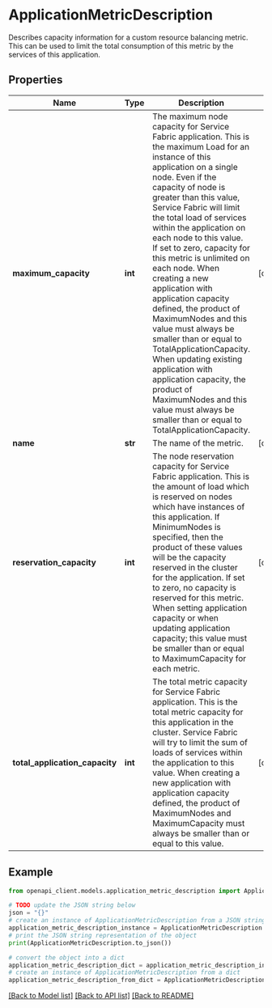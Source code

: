 # ApplicationMetricDescription

Describes capacity information for a custom resource balancing metric. This can be used to limit the total consumption of this metric by the services of this application.

## Properties

Name | Type | Description | Notes
------------ | ------------- | ------------- | -------------
**maximum_capacity** | **int** | The maximum node capacity for Service Fabric application. This is the maximum Load for an instance of this application on a single node. Even if the capacity of node is greater than this value, Service Fabric will limit the total load of services within the application on each node to this value. If set to zero, capacity for this metric is unlimited on each node. When creating a new application with application capacity defined, the product of MaximumNodes and this value must always be smaller than or equal to TotalApplicationCapacity. When updating existing application with application capacity, the product of MaximumNodes and this value must always be smaller than or equal to TotalApplicationCapacity. | [optional] 
**name** | **str** | The name of the metric. | [optional] 
**reservation_capacity** | **int** | The node reservation capacity for Service Fabric application. This is the amount of load which is reserved on nodes which have instances of this application. If MinimumNodes is specified, then the product of these values will be the capacity reserved in the cluster for the application. If set to zero, no capacity is reserved for this metric. When setting application capacity or when updating application capacity; this value must be smaller than or equal to MaximumCapacity for each metric. | [optional] 
**total_application_capacity** | **int** | The total metric capacity for Service Fabric application. This is the total metric capacity for this application in the cluster. Service Fabric will try to limit the sum of loads of services within the application to this value. When creating a new application with application capacity defined, the product of MaximumNodes and MaximumCapacity must always be smaller than or equal to this value. | [optional] 

## Example

```python
from openapi_client.models.application_metric_description import ApplicationMetricDescription

# TODO update the JSON string below
json = "{}"
# create an instance of ApplicationMetricDescription from a JSON string
application_metric_description_instance = ApplicationMetricDescription.from_json(json)
# print the JSON string representation of the object
print(ApplicationMetricDescription.to_json())

# convert the object into a dict
application_metric_description_dict = application_metric_description_instance.to_dict()
# create an instance of ApplicationMetricDescription from a dict
application_metric_description_from_dict = ApplicationMetricDescription.from_dict(application_metric_description_dict)
```
[[Back to Model list]](../README.md#documentation-for-models) [[Back to API list]](../README.md#documentation-for-api-endpoints) [[Back to README]](../README.md)



